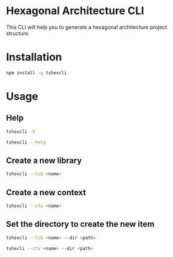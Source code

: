 # Hexagonal Architecture CLI

This CLI will help you to generate a hexagonal architecture project structure.

# Installation

```bash
npm install -g tshexcli
```

# Usage

## Help

```bash
tshexcli -h

tshexcli --help
```

## Create a new library

```bash
tshexcli --lib <name>
```

## Create a new context

```bash
tshexcli --ctx <name>
```

## Set the directory to create the new item

```bash
tshexcli --lib <name> --dir <path>

tshecli --ctx <name> --dir <path>
```
